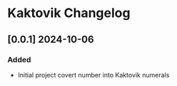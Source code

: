 # Kaktovik Changelog
<!-- https://keepachangelog.com/en/1.0.0/ -->

## [0.0.1]  2024-10-06
### Added
- Initial project covert number into Kaktovik numerals

